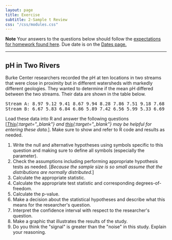 ```yaml
---
layout: page
title: Exercise
subtitle: 2-Sample t Review
css: "/css/modules.css"
---
```


<div class="alert alert-warning">
  <strong>Note</strong> Your answers to the questions below should follow the <a href="../resources/hwformat" target="_blank">expectations for homework found here</a>. Due date is on the <a href="../../resources/Dates-Current" target="_blank">Dates page.</a>
</div>

----

## pH in Two Rivers
Burke Center researchers recorded the pH at ten locations in two streams that were close in proximity but in different watersheds with markedly different geologies. They wanted to determine if the mean pH differed between the two streams. Their data are shown in the table below.

<pre>
Stream A: 8.97 9.12 9.41 8.67 9.94 8.28 7.86 7.51 9.18 7.68
Stream B: 6.67 5.83 6.84 6.86 5.89 7.42 6.56 5.99 5.33 6.69
</pre>

Load these data into R and answer the following questions [*[This](../resources/R_HowTo_StackedData.html){:target="_blank"} and [this](http://derekogle.com/NCMTH107/resources/FAQs/enter-data.html){:target="_blank"} may be helpful for entering these data.*]. Make sure to show and refer to R code and results as needed.

1. Write the null and alternative hypotheses using symbols specific to this question and making sure to define all symbols (especially the parameter).
1. Check the assumptions including performing appropriate hypothesis tests as needed. [*Because the sample size is so small assume that the distributions are normally distributed.*]
1. Calculate the appropriate statistic.
1. Calculate the appropriate test statistic and corresponding degrees-of-freedom.
1. Calculate the p-value.
1. Make a decision about the statistical hypotheses and describe what this means for the researcher's question.
1. Interpret the confidence interval with respect to the researcher's question.
1. Make a graphic that illustrates the results of the study.
1. Do you think the "signal" is greater than the "noise" in this study. Explain your reasoning.
